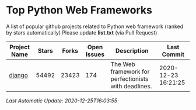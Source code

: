 # Top Python Web Frameworks
A list of popular github projects related to Python web framework (ranked by stars automatically)
Please update **list.txt** (via Pull Request)

| Project Name | Stars | Forks | Open Issues | Description | Last Commit |
| ------------ | ----- | ----- | ----------- | ----------- | ----------- |
| [django](https://github.com/django/django) | 54492 | 23423 | 174 | The Web framework for perfectionists with deadlines. | 2020-12-23 16:21:25 |

*Last Automatic Update: 2020-12-25T16:03:55*

